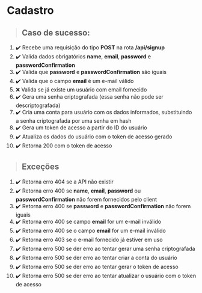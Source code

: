 # Cadastro

> ## Caso de sucesso:
1. :heavy_check_mark: Recebe uma requisição do tipo **POST** na rota **/api/signup**
1. :heavy_check_mark: Valida dados obrigatórios **name**, **email**, **password** e **passwordConfirmation**
1. :heavy_check_mark: Valida que **password** e **passwordConfirmation** são iguais
1. :heavy_check_mark: Valida que o campo **email** é um e-mail válido
1. :x: Valida se já existe um usuário com email fornecido
1. :heavy_check_mark: Gera uma senha criptografada (essa senha não pode ser descriptografada)
1. :heavy_check_mark: Cria uma conta para usuário com os dados informados, substituindo a senha criptografada por uma senha em hash
1. :heavy_check_mark: Gera um token de acesso a partir do ID do usuário
1. :heavy_check_mark: Atualiza os dados do usuário com o token de acesso gerado
1. :heavy_check_mark: Retorna 200 com o token de acesso

> ## Exceções
1. :heavy_check_mark: Retorna erro 404 se a API não existir
1. :heavy_check_mark: Retorna erro 400 se **name**, **email**, **password** ou **passwordConfirmation** não forem fornecidos pelo client
1. :heavy_check_mark: Retorna erro 400 se **password** e **passwordConfirmation** não forem iguais
1. :heavy_check_mark: Retorna erro 400 se campo **email** for um e-mail inválido
1. :heavy_check_mark: Retorna erro 400 se o campo **email** for um e-mail inválido
1. :heavy_check_mark: Retorna erro 403 se o e-mail fornecido já estiver em uso
1. :heavy_check_mark: Retorna erro 500 se der erro ao tentar gerar uma senha criptografada
1. :heavy_check_mark: Retorna erro 500 se der erro ao tentar criar a conta do usuário
1. :heavy_check_mark: Retorna erro 500 se der erro ao tentar gerar o token de acesso
1. :heavy_check_mark: Retorna erro 500 se der erro ao tentar atualizar o usuário com o token de acesso